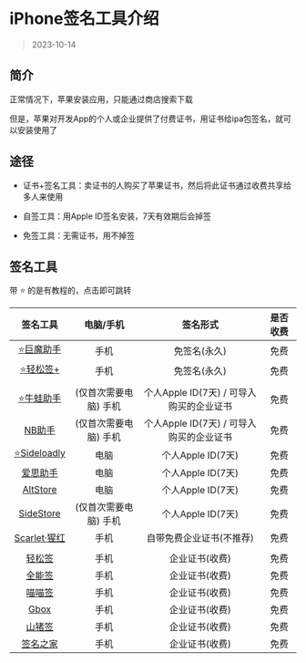 # iPhone签名工具介绍

> 2023-10-14

## 简介

正常情况下，苹果安装应用，只能通过商店搜索下载

但是，苹果对开发App的个人或企业提供了付费证书，用证书给ipa包签名，就可以安装使用了


## 途径

* 证书+签名工具：卖证书的人购买了苹果证书，然后将此证书通过收费共享给多人来使用

* 自签工具：用Apple ID签名安装，7天有效期后会掉签

* 免签工具：无需证书，用不掉签


## 签名工具

带 ⭐ 的是有教程的，点击即可跳转


| 签名工具 | 电脑/手机 | 签名形式 | 是否收费 |
|:-:|:-:|:-:|:-:|
| [⭐巨魔助手](./TrollStore.md) | 手机 | 免签名(永久) | 免费 |
| [⭐轻松签+](./esign.md) | 手机 | 免签名(永久) | 免费 |
| |
| [⭐牛蛙助手](./bullfrog.md) | (仅首次需要电脑) 手机 | 个人Apple ID(7天) / 可导入购买的企业证书 | 免费 |
| [NB助手](https://nbtool8.com/) | (仅首次需要电脑) 手机 | 个人Apple ID(7天) / 可导入购买的企业证书 | 免费 |
| [⭐Sideloadly](./Sideloadly.md) | 电脑 | 个人Apple ID(7天) | 免费 |
| [爱思助手](https://www.i4.cn/) | 电脑 | 个人Apple ID(7天) | 免费 |
| [AltStore](https://altstore.io/) | 电脑 | 个人Apple ID(7天) | 免费  |
| [SideStore](https://sidestore.io/) | (仅首次需要电脑) 手机 | 个人Apple ID(7天) | 免费 |
| [Scarlet·猩红](http://usescarlet.com/) | 手机 | 自带免费企业证书(不推荐) | 免费 |
| |
| [轻松签](https://esign.yyyue.xyz/) | 手机 | 企业证书(收费) | 免费 |
| [全能签](https://udid.nuosike.cn/sign/) | 手机 | 企业证书(收费) | 免费 |
| [喵喵签](https://sign.mmqqq.com/) | 手机 | 企业证书(收费) | 免费 |
| [Gbox](https://gbox.run/) | 手机 | 企业证书(收费) | 免费 |
| [山猪签](https://www.shanzhuqian.com/) | 手机 | 企业证书(收费) | 免费|
| [签名之家](https://www.signhome.net/) | 手机 | 企业证书(收费) | 免费 |